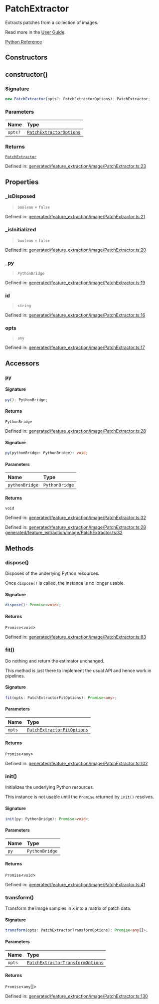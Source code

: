 # PatchExtractor

Extracts patches from a collection of images.

Read more in the [User Guide](../feature_extraction.html#image-feature-extraction).

[Python Reference](https://scikit-learn.org/stable/modules/generated/sklearn.feature_extraction.image.PatchExtractor.html)

## Constructors

## constructor()

### Signature

```ts
new PatchExtractor(opts?: PatchExtractorOptions): PatchExtractor;
```

### Parameters

| Name | Type |
| :------ | :------ |
| `opts?` | [`PatchExtractorOptions`](../interfaces/PatchExtractorOptions.md) |

### Returns

[`PatchExtractor`](PatchExtractor.md)

Defined in:  [generated/feature\_extraction/image/PatchExtractor.ts:23](https://github.com/transitive-bullshit/scikit-learn-ts/blob/b59c1ff/packages/sklearn/src/generated/feature_extraction/image/PatchExtractor.ts#L23)

## Properties

### \_isDisposed

> `boolean`  = `false`

Defined in:  [generated/feature\_extraction/image/PatchExtractor.ts:21](https://github.com/transitive-bullshit/scikit-learn-ts/blob/b59c1ff/packages/sklearn/src/generated/feature_extraction/image/PatchExtractor.ts#L21)

### \_isInitialized

> `boolean`  = `false`

Defined in:  [generated/feature\_extraction/image/PatchExtractor.ts:20](https://github.com/transitive-bullshit/scikit-learn-ts/blob/b59c1ff/packages/sklearn/src/generated/feature_extraction/image/PatchExtractor.ts#L20)

### \_py

> `PythonBridge`

Defined in:  [generated/feature\_extraction/image/PatchExtractor.ts:19](https://github.com/transitive-bullshit/scikit-learn-ts/blob/b59c1ff/packages/sklearn/src/generated/feature_extraction/image/PatchExtractor.ts#L19)

### id

> `string`

Defined in:  [generated/feature\_extraction/image/PatchExtractor.ts:16](https://github.com/transitive-bullshit/scikit-learn-ts/blob/b59c1ff/packages/sklearn/src/generated/feature_extraction/image/PatchExtractor.ts#L16)

### opts

> `any`

Defined in:  [generated/feature\_extraction/image/PatchExtractor.ts:17](https://github.com/transitive-bullshit/scikit-learn-ts/blob/b59c1ff/packages/sklearn/src/generated/feature_extraction/image/PatchExtractor.ts#L17)

## Accessors

### py

#### Signature

```ts
py(): PythonBridge;
```

#### Returns

`PythonBridge`

Defined in:  [generated/feature\_extraction/image/PatchExtractor.ts:28](https://github.com/transitive-bullshit/scikit-learn-ts/blob/b59c1ff/packages/sklearn/src/generated/feature_extraction/image/PatchExtractor.ts#L28)

#### Signature

```ts
py(pythonBridge: PythonBridge): void;
```

#### Parameters

| Name | Type |
| :------ | :------ |
| `pythonBridge` | `PythonBridge` |

#### Returns

`void`

Defined in:  [generated/feature\_extraction/image/PatchExtractor.ts:32](https://github.com/transitive-bullshit/scikit-learn-ts/blob/b59c1ff/packages/sklearn/src/generated/feature_extraction/image/PatchExtractor.ts#L32)

Defined in:  [generated/feature\_extraction/image/PatchExtractor.ts:28](https://github.com/transitive-bullshit/scikit-learn-ts/blob/b59c1ff/packages/sklearn/src/generated/feature_extraction/image/PatchExtractor.ts#L28) [generated/feature\_extraction/image/PatchExtractor.ts:32](https://github.com/transitive-bullshit/scikit-learn-ts/blob/b59c1ff/packages/sklearn/src/generated/feature_extraction/image/PatchExtractor.ts#L32)

## Methods

### dispose()

Disposes of the underlying Python resources.

Once `dispose()` is called, the instance is no longer usable.

#### Signature

```ts
dispose(): Promise<void>;
```

#### Returns

`Promise`\<`void`\>

Defined in:  [generated/feature\_extraction/image/PatchExtractor.ts:83](https://github.com/transitive-bullshit/scikit-learn-ts/blob/b59c1ff/packages/sklearn/src/generated/feature_extraction/image/PatchExtractor.ts#L83)

### fit()

Do nothing and return the estimator unchanged.

This method is just there to implement the usual API and hence work in pipelines.

#### Signature

```ts
fit(opts: PatchExtractorFitOptions): Promise<any>;
```

#### Parameters

| Name | Type |
| :------ | :------ |
| `opts` | [`PatchExtractorFitOptions`](../interfaces/PatchExtractorFitOptions.md) |

#### Returns

`Promise`\<`any`\>

Defined in:  [generated/feature\_extraction/image/PatchExtractor.ts:102](https://github.com/transitive-bullshit/scikit-learn-ts/blob/b59c1ff/packages/sklearn/src/generated/feature_extraction/image/PatchExtractor.ts#L102)

### init()

Initializes the underlying Python resources.

This instance is not usable until the `Promise` returned by `init()` resolves.

#### Signature

```ts
init(py: PythonBridge): Promise<void>;
```

#### Parameters

| Name | Type |
| :------ | :------ |
| `py` | `PythonBridge` |

#### Returns

`Promise`\<`void`\>

Defined in:  [generated/feature\_extraction/image/PatchExtractor.ts:41](https://github.com/transitive-bullshit/scikit-learn-ts/blob/b59c1ff/packages/sklearn/src/generated/feature_extraction/image/PatchExtractor.ts#L41)

### transform()

Transform the image samples in `X` into a matrix of patch data.

#### Signature

```ts
transform(opts: PatchExtractorTransformOptions): Promise<any[]>;
```

#### Parameters

| Name | Type |
| :------ | :------ |
| `opts` | [`PatchExtractorTransformOptions`](../interfaces/PatchExtractorTransformOptions.md) |

#### Returns

`Promise`\<`any`[]\>

Defined in:  [generated/feature\_extraction/image/PatchExtractor.ts:130](https://github.com/transitive-bullshit/scikit-learn-ts/blob/b59c1ff/packages/sklearn/src/generated/feature_extraction/image/PatchExtractor.ts#L130)
